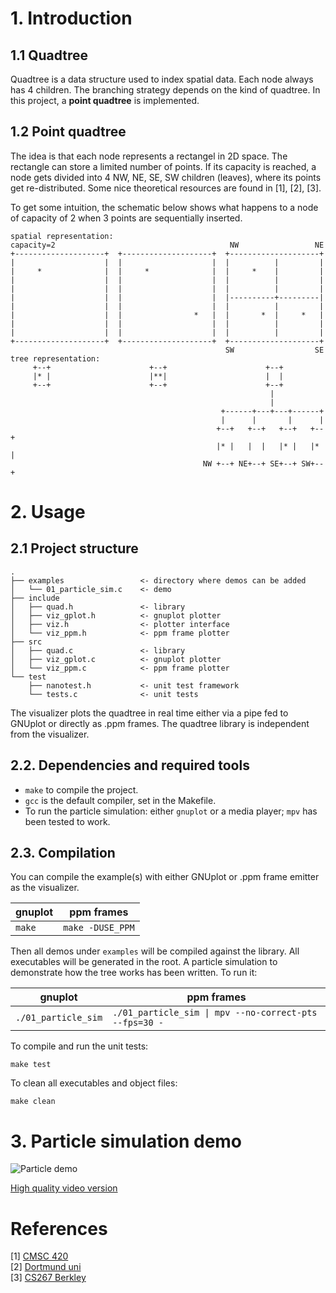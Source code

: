 # 1. Introduction

## 1.1 Quadtree

Quadtree is a data structure used to index spatial data. Each node always has 4
children. The branching strategy depends on the kind of quadtree. In this
project, a **point quadtree** is implemented.

## 1.2 Point quadtree

The idea is that each node represents a rectangel in 2D space. The rectangle can
store a limited number of points. If its capacity is reached, a node gets
divided into 4 NW, NE, SE, SW children (leaves), where its points get
re-distributed. Some nice theoretical resources are found in [1], [2], [3].

To get some intuition, the schematic below shows what happens to a node of
capacity of 2 when 3 points are sequentially inserted.
```
spatial representation:
capacity=2                                       NW                 NE
+--------------------+  +--------------------+  +--------------------+
|                    |  |                    |  |          |         |
|     *              |  |     *              |  |     *    |         |
|                    |  |                    |  |          |         |
|                    |  |                    |  |          |         |
|                    |  |                    |  |----------+---------|
|                    |  |                    |  |          |         |
|                    |  |                *   |  |       *  |     *   |
|                    |  |                    |  |          |         |
|                    |  |                    |  |          |         | 
+--------------------+  +--------------------+  +--------------------+
                                                SW                  SE
tree representation:
     +--+                      +--+                      +--+
     |* |                      |**|                      |  |
     +--+                      +--+                      +--+
                                                          | 
                                                          |
                                               +------+---+---+------+
                                               |      |       |      |
                                              +--+   +--+   +--+   +--+
                                              |* |   |  |   |* |   |* |
                                           NW +--+ NE+--+ SE+--+ SW+--+
```

# 2. Usage

## 2.1 Project structure
```
.
├── examples                 <- directory where demos can be added
│   └── 01_particle_sim.c    <- demo
├── include
│   ├── quad.h               <- library 
│   ├── viz_gplot.h          <- gnuplot plotter
│   ├── viz.h                <- plotter interface
│   └── viz_ppm.h            <- ppm frame plotter
├── src
│   ├── quad.c               <- library
│   ├── viz_gplot.c          <- gnuplot plotter
│   └── viz_ppm.c            <- ppm frame plotter
└── test
    ├── nanotest.h           <- unit test framework
    └── tests.c              <- unit tests
```
The visualizer plots the quadtree in real time either via a pipe fed to GNUplot
or directly as .ppm frames. The quadtree library is independent from the
visualizer.

## 2.2. Dependencies and required tools

* `make` to compile the project.
* `gcc` is the default compiler, set in the Makefile.
*  To run the particle simulation: either `gnuplot` or a media player; `mpv` has
been tested to work.

## 2.3. Compilation

You can compile the example(s) with either GNUplot or .ppm frame emitter as the
visualizer.

| gnuplot  | ppm frames       |
| -------- | ---------------- |
| `make`   | `make -DUSE_PPM` |

Then all demos under `examples` will be compiled against the library. All
executables will be generated in the root. A particle simulation to demonstrate
how the tree works has been written. To run it:

| gnuplot               | ppm frames                                              |
| --------------------- | ------------------------------------------------------- |
| `./01_particle_sim`   | `./01_particle_sim \| mpv --no-correct-pts --fps=30 -`  |

To compile and run the unit tests:
```
make test
```
To clean all executables and object files:
```
make clean
```

# 3. Particle simulation demo

![Particle
demo](https://raw.githubusercontent.com/leonmavr/quad-tree/refs/heads/master/assets/01_particle_sim.gif)
  
[High quality video
version](https://github.com/leonmavr/quad-tree/blob/master/assets/01_particle_sim.mp4)

# References

\[1\] [CMSC 420](https://www.cs.cmu.edu/~ckingsf/bioinfo-lectures/quadtrees.pdf)  
\[2\] [Dortmund
uni](https://ls11-www.cs.tu-dortmund.de/_media/buchin/teaching/akda_ws21/quadtrees.pdf)  
\[3\] [CS267 Berkley](https://people.eecs.berkeley.edu/~demmel/cs267/lecture26/lecture26.html)
